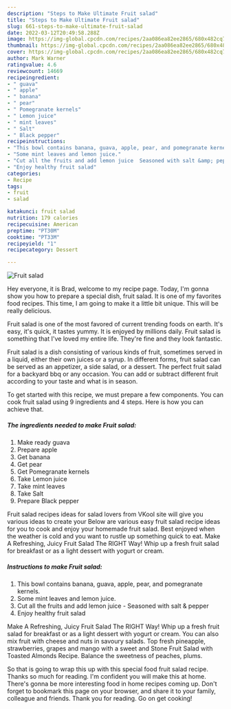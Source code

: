 ```yaml
---
description: "Steps to Make Ultimate Fruit salad"
title: "Steps to Make Ultimate Fruit salad"
slug: 661-steps-to-make-ultimate-fruit-salad
date: 2022-03-12T20:49:58.288Z
image: https://img-global.cpcdn.com/recipes/2aa086ea82ee2865/680x482cq70/fruit-salad-recipe-main-photo.jpg
thumbnail: https://img-global.cpcdn.com/recipes/2aa086ea82ee2865/680x482cq70/fruit-salad-recipe-main-photo.jpg
cover: https://img-global.cpcdn.com/recipes/2aa086ea82ee2865/680x482cq70/fruit-salad-recipe-main-photo.jpg
author: Mark Warner
ratingvalue: 4.6
reviewcount: 14669
recipeingredient:
- " guava"
- " apple"
- " banana"
- " pear"
- " Pomegranate kernels"
- " Lemon juice"
- " mint leaves"
- " Salt"
- " Black pepper"
recipeinstructions:
- "This bowl contains banana, guava, apple, pear, and pomegranate kernels."
- "Some mint leaves and lemon juice."
- "Cut all the fruits and add lemon juice  Seasoned with salt &amp; pepper"
- "Enjoy healthy fruit salad"
categories:
- Recipe
tags:
- fruit
- salad

katakunci: fruit salad 
nutrition: 179 calories
recipecuisine: American
preptime: "PT30M"
cooktime: "PT33M"
recipeyield: "1"
recipecategory: Dessert

---
```



![Fruit salad](https://img-global.cpcdn.com/recipes/2aa086ea82ee2865/680x482cq70/fruit-salad-recipe-main-photo.jpg)

Hey everyone, it is Brad, welcome to my recipe page. Today, I'm gonna show you how to prepare a special dish, fruit salad. It is one of my favorites food recipes. This time, I am going to make it a little bit unique. This will be really delicious.

Fruit salad is one of the most favored of current trending foods on earth. It's easy, it's quick, it tastes yummy. It is enjoyed by millions daily. Fruit salad is something that I've loved my entire life. They're fine and they look fantastic.

Fruit salad is a dish consisting of various kinds of fruit, sometimes served in a liquid, either their own juices or a syrup. In different forms, fruit salad can be served as an appetizer, a side salad, or a dessert. The perfect fruit salad for a backyard bbq or any occasion. You can add or subtract different fruit according to your taste and what is in season.


To get started with this recipe, we must prepare a few components. You can cook fruit salad using 9 ingredients and 4 steps. Here is how you can achieve that.

<!--inarticleads1-->

##### The ingredients needed to make Fruit salad:

1. Make ready  guava
1. Prepare  apple
1. Get  banana
1. Get  pear
1. Get  Pomegranate kernels
1. Take  Lemon juice
1. Take  mint leaves
1. Take  Salt
1. Prepare  Black pepper


Fruit salad recipes ideas for salad lovers from VKool site will give you various ideas to create your Below are various easy fruit salad recipe ideas for you to cook and enjoy your homemade fruit salad. Best enjoyed when the weather is cold and you want to rustle up something quick to eat. Make A Refreshing, Juicy Fruit Salad The RIGHT Way! Whip up a fresh fruit salad for breakfast or as a light dessert with yogurt or cream. 

<!--inarticleads2-->

##### Instructions to make Fruit salad:

1. This bowl contains banana, guava, apple, pear, and pomegranate kernels.
1. Some mint leaves and lemon juice.
1. Cut all the fruits and add lemon juice  - Seasoned with salt &amp; pepper
1. Enjoy healthy fruit salad


Make A Refreshing, Juicy Fruit Salad The RIGHT Way! Whip up a fresh fruit salad for breakfast or as a light dessert with yogurt or cream. You can also mix fruit with cheese and nuts in savoury salads. Top fresh pineapple, strawberries, grapes and mango with a sweet and Stone Fruit Salad with Toasted Almonds Recipe. Balance the sweetness of peaches, plums. 

So that is going to wrap this up with this special food fruit salad recipe. Thanks so much for reading. I'm confident you will make this at home. There's gonna be more interesting food in home recipes coming up. Don't forget to bookmark this page on your browser, and share it to your family, colleague and friends. Thank you for reading. Go on get cooking!
